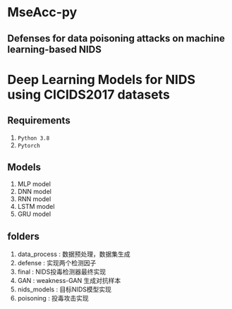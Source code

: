 MseAcc-py
====

Defenses for data poisoning attacks on
machine learning-based NIDS
------


# Deep Learning Models for NIDS using CICIDS2017 datasets 

## Requirements
1. `Python 3.8`
2. `Pytorch`

## Models
1. MLP model
2. DNN model
3. RNN model
4. LSTM model
5. GRU model

## folders
1. data_process : 数据预处理，数据集生成
2. defense : 实现两个检测因子
3. final : NIDS投毒检测器最终实现
4. GAN : weakness-GAN 生成对抗样本
5. nids_models : 目标NIDS模型实现
6. poisoning : 投毒攻击实现


